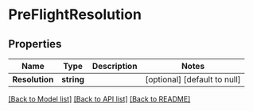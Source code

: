# PreFlightResolution

## Properties
Name | Type | Description | Notes
------------ | ------------- | ------------- | -------------
**Resolution** | **string** |  | [optional] [default to null]

[[Back to Model list]](../README.md#documentation-for-models) [[Back to API list]](../README.md#documentation-for-api-endpoints) [[Back to README]](../README.md)

